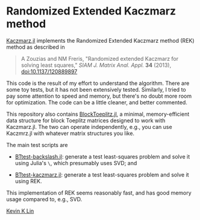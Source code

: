 # Randomized Extended Kaczmarz method

[Kaczmarz.jl](https://github.com/kkylin/Kaczmarz/blob/github/Kaczmarz.jl) implements the Randomized Extended Kaczmarz
method (REK) method as described in

> A Zouzias and NM Freris, "Randomized extended Kaczmarz for
solving least squares," *SIAM J. Matrix Anal. Appl.*  **34**
(2013),
[doi:10.1137/120889897](https://doi.org/10.1137/120889897)

This code is the result of my effort to understand the
algorithm.  There are some toy tests, but it has not been
extensively tested.  Similarly, I tried to pay some
attention to speed and memory, but there's no doubt more
room for optimization.  The code can be a little cleaner,
and better commented.

This repository also contains [BlockToeplitz.jl](https://github.com/kkylin/Kaczmarz/blob/github/BlockToeplitz.jl), a minimal,
memory-efficient data structure for block Toeplitz matrices
designed to work with Kaczmarz.jl. The two can operate
independently, e.g., you can use Kaczmrz.jl with whatever
matrix structures you like.

The main test scripts are

- [BTtest-backslash.jl](https://github.com/kkylin/Kaczmarz/blob/github/BTtest-backslash.jl): generate a test least-squares problem
  and solve it using Julia's `\`, which presumably uses SVD;
  and

- [BTtest-kaczmarz.jl](https://github.com/kkylin/Kaczmarz/blob/github/BTtest-kaczmarz.jl): generate a test least-squares problem
  and solve it using REK.

This implementation of REK seems reasonably fast, and has
good memory usage compared to, e.g., SVD.

[Kevin K Lin](https://math.arizona.edu/~klin)
